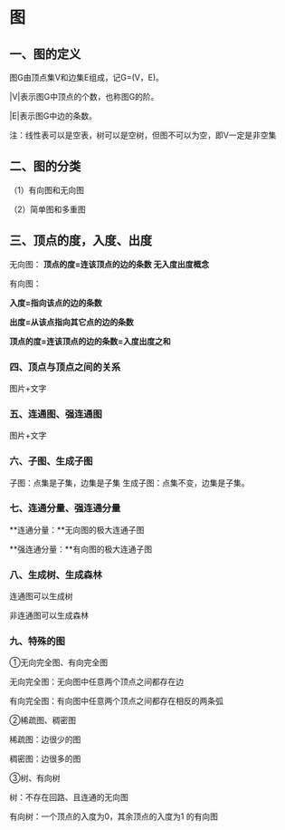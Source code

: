 # 图

## 一、图的定义

图G由顶点集V和边集E组成，记G=(V，E)。

|V|表示图G中顶点的个数，也称图G的阶。

|E|表示图G中边的条数。

注：线性表可以是空表，树可以是空树，但图不可以为空，即V一定是非空集

## 二、图的分类

（1）有向图和无向图

（2）简单图和多重图

## 三、顶点的度，入度、出度

无向图： **顶点的度=连该顶点的边的条数 无入度出度概念**

有向图： 

**入度=指向该点的边的条数** 

**出度=从该点指向其它点的边的条数** 

**顶点的度=连该顶点的边的条数=入度出度之和**

### 四、顶点与顶点之间的关系

图片+文字

### 五、连通图、强连通图

图片+文字

### 六、子图、生成子图

子图：点集是子集，边集是子集 生成子图：点集不变，边集是子集。

### 七、连通分量、强连通分量

**连通分量：**无向图的极大连通子图 

**强连通分量：**有向图的极大连通子图

### 八、生成树、生成森林

连通图可以生成树 

非连通图可以生成森林

### 九、特殊的图

①无向完全图、有向完全图 

无向完全图：无向图中任意两个顶点之间都存在边 

有向完全图：有向图中任意两个顶点之间都存在相反的两条弧

②稀疏图、稠密图 

稀疏图：边很少的图 

稠密图：边很多的图

③树、有向树 

树：不存在回路、且连通的无向图 

有向树：一个顶点的入度为0，其余顶点的入度为1 的有向图